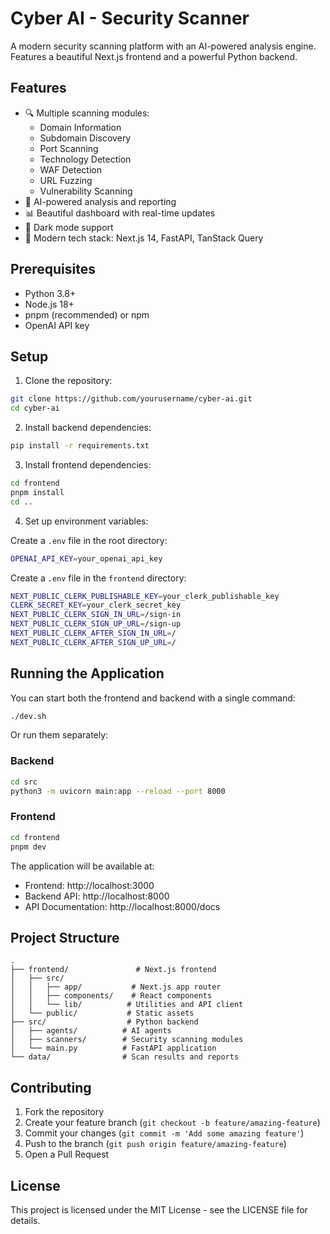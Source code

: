 # Cyber AI - Security Scanner

A modern security scanning platform with an AI-powered analysis engine. Features a beautiful Next.js frontend and a powerful Python backend.

## Features

- 🔍 Multiple scanning modules:
  - Domain Information
  - Subdomain Discovery
  - Port Scanning
  - Technology Detection
  - WAF Detection
  - URL Fuzzing
  - Vulnerability Scanning
- 🤖 AI-powered analysis and reporting
- 📊 Beautiful dashboard with real-time updates
- 🌙 Dark mode support
- 🚀 Modern tech stack: Next.js 14, FastAPI, TanStack Query

## Prerequisites

- Python 3.8+
- Node.js 18+
- pnpm (recommended) or npm
- OpenAI API key

## Setup

1. Clone the repository:
```bash
git clone https://github.com/yourusername/cyber-ai.git
cd cyber-ai
```

2. Install backend dependencies:
```bash
pip install -r requirements.txt
```

3. Install frontend dependencies:
```bash
cd frontend
pnpm install
cd ..
```

4. Set up environment variables:

Create a `.env` file in the root directory:
```bash
OPENAI_API_KEY=your_openai_api_key
```

Create a `.env` file in the `frontend` directory:
```bash
NEXT_PUBLIC_CLERK_PUBLISHABLE_KEY=your_clerk_publishable_key
CLERK_SECRET_KEY=your_clerk_secret_key
NEXT_PUBLIC_CLERK_SIGN_IN_URL=/sign-in
NEXT_PUBLIC_CLERK_SIGN_UP_URL=/sign-up
NEXT_PUBLIC_CLERK_AFTER_SIGN_IN_URL=/
NEXT_PUBLIC_CLERK_AFTER_SIGN_UP_URL=/
```

## Running the Application

You can start both the frontend and backend with a single command:

```bash
./dev.sh
```

Or run them separately:

### Backend
```bash
cd src
python3 -m uvicorn main:app --reload --port 8000
```

### Frontend
```bash
cd frontend
pnpm dev
```

The application will be available at:
- Frontend: http://localhost:3000
- Backend API: http://localhost:8000
- API Documentation: http://localhost:8000/docs

## Project Structure

```
.
├── frontend/               # Next.js frontend
│   ├── src/
│   │   ├── app/           # Next.js app router
│   │   ├── components/    # React components
│   │   └── lib/          # Utilities and API client
│   └── public/           # Static assets
├── src/                  # Python backend
│   ├── agents/          # AI agents
│   ├── scanners/        # Security scanning modules
│   └── main.py          # FastAPI application
└── data/                # Scan results and reports
```

## Contributing

1. Fork the repository
2. Create your feature branch (`git checkout -b feature/amazing-feature`)
3. Commit your changes (`git commit -m 'Add some amazing feature'`)
4. Push to the branch (`git push origin feature/amazing-feature`)
5. Open a Pull Request

## License

This project is licensed under the MIT License - see the LICENSE file for details.
